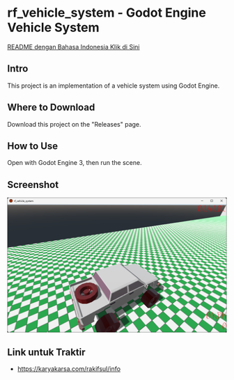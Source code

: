 # rf_vehicle_system - Godot Engine Vehicle System

[README dengan Bahasa Indonesia Klik di Sini](https://github.com/rakifsul/rf_vehicle_system/blob/main/README_id.md)

## Intro

This project is an implementation of a vehicle system using Godot Engine.

## Where to Download

Download this project on the "Releases" page.

## How to Use

Open with Godot Engine 3, then run the scene.

## Screenshot

<p align="center">
	<img src="./.md_asset/ss_2024.07.13-2046.png" />
</p>

## Link untuk Traktir

- https://karyakarsa.com/rakifsul/info